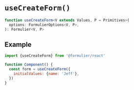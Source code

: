 # `useCreateForm()`

```ts
function useCreateForm<V extends Values, P = Primitives>(
  options: FormulierOptions<V, P>,
): Formulier<V, P>
```

## Example

```jsx
import {useCreateForm} from '@formulier/react'

function Component() {
  const form = useCreateForm({
    initialValues: {name: 'Jeff'},
  })
}
```
